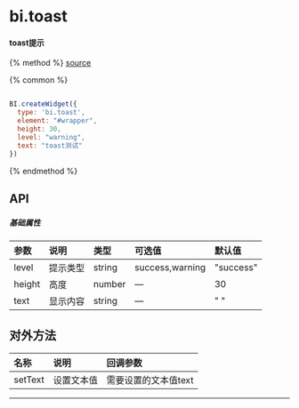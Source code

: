 # bi.toast

#### toast提示

{% method %}
[source](https://jsfiddle.net/fineui/wop751sg/)

{% common %}
```javascript

BI.createWidget({
  type: 'bi.toast',
  element: "#wrapper",
  height: 30,
  level: "warning",
  text: "toast测试"
})


```

{% endmethod %}


## API
##### 基础属性

| 参数        | 说明            | 类型    | 可选值 | 默认值
| :------     |:-------------   | :-----  | :----  |:----
| level       | 提示类型    |    string | success,warning |  "success"  |
| height      | 高度        | number  |   —     | 30      |
| text        | 显示内容    | string  |   —     | " "     |



## 对外方法
| 名称     | 说明          |  回调参数     
| :------  |:------------- | :-----   
| setText  | 设置文本值    | 需要设置的文本值text     |

---

